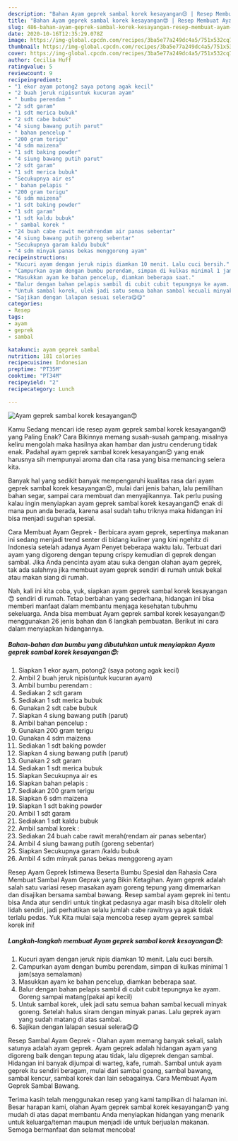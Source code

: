 ```yaml
---
description: "Bahan Ayam geprek sambal korek kesayangan😍 | Resep Membuat Ayam geprek sambal korek kesayangan😍 Yang Sempurna"
title: "Bahan Ayam geprek sambal korek kesayangan😍 | Resep Membuat Ayam geprek sambal korek kesayangan😍 Yang Sempurna"
slug: 486-bahan-ayam-geprek-sambal-korek-kesayangan-resep-membuat-ayam-geprek-sambal-korek-kesayangan-yang-sempurna
date: 2020-10-16T12:35:29.078Z
image: https://img-global.cpcdn.com/recipes/3ba5e77a249dc4a5/751x532cq70/ayam-geprek-sambal-korek-kesayangan😍-foto-resep-utama.jpg
thumbnail: https://img-global.cpcdn.com/recipes/3ba5e77a249dc4a5/751x532cq70/ayam-geprek-sambal-korek-kesayangan😍-foto-resep-utama.jpg
cover: https://img-global.cpcdn.com/recipes/3ba5e77a249dc4a5/751x532cq70/ayam-geprek-sambal-korek-kesayangan😍-foto-resep-utama.jpg
author: Cecilia Huff
ratingvalue: 5
reviewcount: 9
recipeingredient:
- "1 ekor ayam potong2 saya potong agak kecil"
- "2 buah jeruk nipisuntuk kucuran ayam"
- " bumbu perendam "
- "2 sdt garam"
- "1 sdt merica bubuk"
- "2 sdt cabe bubuk"
- "4 siung bawang putih parut"
- " bahan pencelup "
- "200 gram terigu"
- "4 sdm maizena"
- "1 sdt baking powder"
- "4 siung bawang putih parut"
- "2 sdt garam"
- "1 sdt merica bubuk"
- "Secukupnya air es"
- " bahan pelapis "
- "200 gram terigu"
- "6 sdm maizena"
- "1 sdt baking powder"
- "1 sdt garam"
- "1 sdt kaldu bubuk"
- " sambal korek "
- "24 buah cabe rawit merahrendam air panas sebentar"
- "4 siung bawang putih goreng sebentar"
- "Secukupnya garam kaldu bubuk"
- "4 sdm minyak panas bekas menggoreng ayam"
recipeinstructions:
- "Kucuri ayam dengan jeruk nipis diamkan 10 menit. Lalu cuci bersih."
- "Campurkan ayam dengan bumbu perendam, simpan di kulkas minimal 1 jam(saya semalaman)"
- "Masukkan ayam ke bahan pencelup, diamkan beberapa saat."
- "Balur dengan bahan pelapis sambil di cubit cubit tepungnya ke ayam. Goreng sampai matang(pakai api kecil)"
- "Untuk sambal korek, ulek jadi satu semua bahan sambal kecuali minyak goreng. Setelah halus siram dengan minyak panas. Lalu geprek ayam yang sudah matang di atas sambal."
- "Sajikan dengan lalapan sesuai selera😋😋"
categories:
- Resep
tags:
- ayam
- geprek
- sambal

katakunci: ayam geprek sambal 
nutrition: 181 calories
recipecuisine: Indonesian
preptime: "PT35M"
cooktime: "PT34M"
recipeyield: "2"
recipecategory: Lunch

---
```



![Ayam geprek sambal korek kesayangan😍](https://img-global.cpcdn.com/recipes/3ba5e77a249dc4a5/751x532cq70/ayam-geprek-sambal-korek-kesayangan😍-foto-resep-utama.jpg)

Kamu Sedang mencari ide resep ayam geprek sambal korek kesayangan😍 yang Paling Enak? Cara Bikinnya memang susah-susah gampang. misalnya keliru mengolah maka hasilnya akan hambar dan justru cenderung tidak enak. Padahal ayam geprek sambal korek kesayangan😍 yang enak harusnya sih mempunyai aroma dan cita rasa yang bisa memancing selera kita.

Banyak hal yang sedikit banyak mempengaruhi kualitas rasa dari ayam geprek sambal korek kesayangan😍, mulai dari jenis bahan, lalu pemilihan bahan segar, sampai cara membuat dan menyajikannya. Tak perlu pusing kalau ingin menyiapkan ayam geprek sambal korek kesayangan😍 enak di mana pun anda berada, karena asal sudah tahu triknya maka hidangan ini bisa menjadi suguhan spesial.

Cara Membuat Ayam Geprek - Berbicara ayam geprek, sepertinya makanan ini sedang menjadi trend senter di bidang kuliner yang kini ngehitz di Indonesia setelah adanya Ayam Penyet beberapa waktu lalu. Terbuat dari ayam yang digoreng dengan tepung crispy kemudian di geprek dengan sambal. Jika Anda pencinta ayam atau suka dengan olahan ayam geprek, tak ada salahnya jika membuat ayam geprek sendiri di rumah untuk bekal atau makan siang di rumah.


Nah, kali ini kita coba, yuk, siapkan ayam geprek sambal korek kesayangan😍 sendiri di rumah. Tetap berbahan yang sederhana, hidangan ini bisa memberi manfaat dalam membantu menjaga kesehatan tubuhmu sekeluarga. Anda bisa membuat Ayam geprek sambal korek kesayangan😍 menggunakan 26 jenis bahan dan 6 langkah pembuatan. Berikut ini cara dalam menyiapkan hidangannya.

<!--inarticleads1-->

##### Bahan-bahan dan bumbu yang dibutuhkan untuk menyiapkan Ayam geprek sambal korek kesayangan😍:

1. Siapkan 1 ekor ayam, potong2 (saya potong agak kecil)
1. Ambil 2 buah jeruk nipis(untuk kucuran ayam)
1. Ambil  bumbu perendam :
1. Sediakan 2 sdt garam
1. Sediakan 1 sdt merica bubuk
1. Gunakan 2 sdt cabe bubuk
1. Siapkan 4 siung bawang putih (parut)
1. Ambil  bahan pencelup :
1. Gunakan 200 gram terigu
1. Gunakan 4 sdm maizena
1. Sediakan 1 sdt baking powder
1. Siapkan 4 siung bawang putih (parut)
1. Gunakan 2 sdt garam
1. Sediakan 1 sdt merica bubuk
1. Siapkan Secukupnya air es
1. Siapkan  bahan pelapis :
1. Sediakan 200 gram terigu
1. Siapkan 6 sdm maizena
1. Siapkan 1 sdt baking powder
1. Ambil 1 sdt garam
1. Sediakan 1 sdt kaldu bubuk
1. Ambil  sambal korek :
1. Sediakan 24 buah cabe rawit merah(rendam air panas sebentar)
1. Ambil 4 siung bawang putih (goreng sebentar)
1. Siapkan Secukupnya garam /kaldu bubuk
1. Ambil 4 sdm minyak panas bekas menggoreng ayam


Resep Ayam Geprek Istimewa Beserta Bumbu Spesial dan Rahasia Cara Membuat Sambal Ayam Geprak yang Bikin Ketagihan. Ayam geprek adalah salah satu variasi resep masakan ayam goreng tepung yang dimemarkan dan disajikan bersama sambal bawang. Resep sambal ayam geprek ini tentu bisa Anda atur sendiri untuk tingkat pedasnya agar masih bisa ditolelir oleh lidah sendiri, jadi perhatikan selalu jumlah cabe rawitnya ya agak tidak terlalu pedas. Yuk Kita mulai saja mencoba resep ayam geprek sambal korek ini! 

<!--inarticleads2-->

##### Langkah-langkah membuat Ayam geprek sambal korek kesayangan😍:

1. Kucuri ayam dengan jeruk nipis diamkan 10 menit. Lalu cuci bersih.
1. Campurkan ayam dengan bumbu perendam, simpan di kulkas minimal 1 jam(saya semalaman)
1. Masukkan ayam ke bahan pencelup, diamkan beberapa saat.
1. Balur dengan bahan pelapis sambil di cubit cubit tepungnya ke ayam. Goreng sampai matang(pakai api kecil)
1. Untuk sambal korek, ulek jadi satu semua bahan sambal kecuali minyak goreng. Setelah halus siram dengan minyak panas. Lalu geprek ayam yang sudah matang di atas sambal.
1. Sajikan dengan lalapan sesuai selera😋😋


Resep Sambal Ayam Geprek - Olahan ayam memang banyak sekali, salah satunya adalah ayam geprek. Ayam geprek adalah hidangan ayam yang digoreng baik dengan tepung atau tidak, lalu digeprek dengan sambal. Hidangan ini banyak dijumpai di warteg, kafe, rumah. Sambal untuk ayam geprek itu sendiri beragam, mulai dari sambal goang, sambal bawang, sambal kencur, sambal korek dan lain sebagainya. Cara Membuat Ayam Geprek Sambal Bawang. 

Terima kasih telah menggunakan resep yang kami tampilkan di halaman ini. Besar harapan kami, olahan Ayam geprek sambal korek kesayangan😍 yang mudah di atas dapat membantu Anda menyiapkan hidangan yang menarik untuk keluarga/teman maupun menjadi ide untuk berjualan makanan. Semoga bermanfaat dan selamat mencoba!
